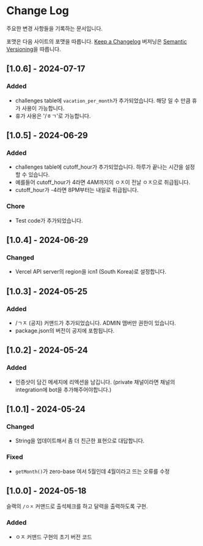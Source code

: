# Change Log

주요한 변경 사항들을 기록하는 문서입니다.

포맷은 다음 사이트의 포맷을 따릅니다. [Keep a Changelog](http://keepachangelog.com/)
버저닝은 [Semantic Versioning](http://semver.org/)을 따릅니다.

## [1.0.6] - 2024-07-17

### Added

- challenges table에 `vacation_per_month`가 추가되었습니다. 해당 일 수 만큼 휴가 사용이 가능합니다.
- 휴가 사용은 '/ㅎㄱ'로 가능합니다.

## [1.0.5] - 2024-06-29

### Added

- challenges table에 cutoff_hour가 추가되었습니다. 하루가 끝나는 시간을 설정할 수 있습니다.
- 예를들어 cutoff_hour가 4라면 4AM까지의 ㅇㅈ이 전날 ㅇㅈ으로 취급됩니다.
- cutoff_hour가 -4라면 8PM부터는 내일로 취급됩니다.

### Chore

- Test code가 추가되었습니다.

## [1.0.4] - 2024-06-29

### Changed

- Vercel API server의 region을 icn1 (South Korea)로 설정합니다.

## [1.0.3] - 2024-05-25

### Added

- /ㄱㅈ (공지) 커맨드가 추가되었습니다. ADMIN 맴버만 권한이 있습니다.
- package.json의 버전이 공지에 포함됩니다.

## [1.0.2] - 2024-05-24

### Added

- 인증샷이 담긴 메세지에 리엑션을 남깁니다. (private 채널이라면 채널의 integration에 bot을 추가해주어야합니다.)

## [1.0.1] - 2024-05-24

### Changed

- String을 업데이트해서 좀 더 친근한 표현으로 대답합니다.

### Fixed

- `getMonth()`가 zero-base 여서 5월인데 4월이라고 뜨는 오류를 수정

## [1.0.0] - 2024-05-18

슬랙의 `/ㅇㅈ` 커맨드로 출석체크를 하고 달력을 출력하도록 구현.

### Added

- ㅇㅈ 커맨드 구현의 초기 버전 코드
